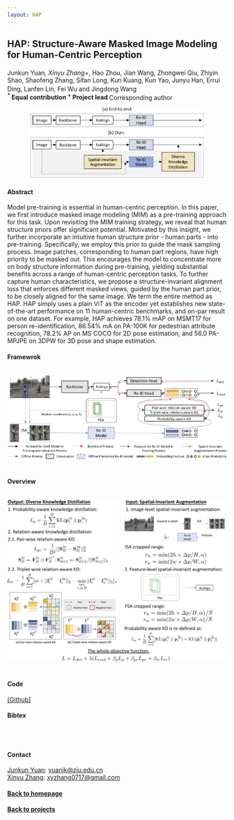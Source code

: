 ```yaml
---
layout: HAP
---
```


## HAP: Structure-Aware Masked Image Modeling for Human-Centric Perception
Junkun Yuan<sup>*</sup>, Xinyu Zhang<sup>*+</sup>, Hao Zhou, Jian Wang, Zhongwei Qiu, Zhiyin Shao, Shaofeng Zhang, Sifan Long, Kun Kuang, Kun Yao, Junyu Han, Errui Ding, Lanfen Lin, Fei Wu and Jingdong Wang<sup>**</sup> <br />
<sup>*</sup> Equal contribution <sup>+</sup> Project lead <sup>**</sup> Corresponding author <br />


<center><img src="./papers/AAAI21/figure1.png" width="400" alt="AAAI21" style="padding:0px"></center>

#### Abstract
Model pre-training is essential in human-centric perception. In this paper, we first introduce masked image modeling (MIM) as a pre-training approach for this task. Upon revisiting the MIM training strategy, we reveal that human structure priors offer significant potential. Motivated by this insight, we further incorporate an intuitive human structure prior - human parts - into pre-training. Specifically, we employ this prior to guide the mask sampling process. Image patches, corresponding to human part regions, have high priority to be masked out. This encourages the model to concentrate more on body structure information during pre-training, yielding substantial benefits across a range of human-centric perception tasks. To further capture human characteristics, we propose a structure-invariant alignment loss that enforces different masked views, guided by the human part prior, to be closely aligned for the same image. We term the entire method as HAP. HAP simply uses a plain ViT as the encoder yet establishes new state-of-the-art performance on 11 human-centric benchmarks, and on-par result on one dataset. For example, HAP achieves 78.1\% mAP on MSMT17 for person re-identification, 86.54\% mA on PA-100K for pedestrian attribute recognition, 78.2\% AP on MS COCO for 2D pose estimation, and 56.0 PA-MPJPE on 3DPW for 3D pose and shape estimation. 
#### Framewrok
<center><img src="./papers/AAAI21.png" width="600" alt="AAAI21" style="padding-bottom:20px;padding-top:15px"></center>

#### Overview
<center><img src="./papers/AAAI21/algorithm.png" width="600" alt="AAAI21" style="padding-bottom:20px;padding-top:15px"></center>

#### Code
<a href='https://github.com/junkunyuan/HAP'>[Github]</a>

#### Bibtex
<br />
<br />


#### Contact
<a href='https://junkunyuan.github.io/'>Junkun Yuan</a>: yuanjk@zju.edu.cn <br />
<a href='https://zhangxinyu-xyz.github.io/'>Xinyu Zhang</a>: xyzhang0717@gmail.com <br />


#### [Back to homepage](../)
#### [Back to projects](../projects)
